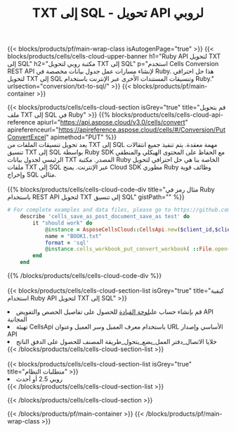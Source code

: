 ﻿---
title:  TXT إلى SQL - تحويل API لروبي
description:  Cloud APIs & SDKs لـ Microsoft Excel & OpenOffice Calc. تحويل جدول البيانات إلى ملف تنسيق آخر.
url: /ar/ruby/conversion/txt-to-sql/
---
{{< blocks/products/pf/main-wrap-class isAutogenPage="true" >}}
{{< blocks/products/cells/cells-cloud-upper-banner h1="Ruby API لتحويل TXT إلى SQL" h2="مكتبة روبي لتحويل TXT إلى SQL" p="استخدم Cells Conversion REST API لإنشاء مسارات عمل جدول بيانات مخصصة في Ruby. هذا حل احترافي لتحويل TXT إلى SQL وتنسيقات المستندات الأخرى عبر الإنترنت باستخدام Ruby." urlsection="conversion/txt-to-sql/" >}}
{{< blocks/products/pf/main-container >}}

{{< blocks/products/cells/cells-cloud-section isGrey="true" title="قم بتحويل ملف TXT إلى SQL في Ruby" >}}
{{% blocks/products/cells/cells-cloud-api-reference apiurl="https://api.aspose.cloud/v3.0/cells/convert" apireferenceurl="https://apireference.aspose.cloud/cells/#/Conversion/PutConvertExcel" apimethod="PUT" %}}
<br/>
يعد تحويل تنسيقات الملفات من TXT إلى SQL مهمة معقدة. يتم تنفيذ جميع انتقالات تنسيق TXT إلى SQL بواسطة Ruby SDK مع الحفاظ على المحتوى الهيكلي والمنطقي الرئيسي لجدول بيانات TXT المصدر. مكتبة Ruby الخاصة بنا هي حل احترافي لتحويل ملفات TXT إلى SQL عبر الإنترنت. يمنح Cloud SDK مطوري Ruby وظائف قوية وإخراج SQL مثالي.
<br/>
<br/>
{{% blocks/products/cells/cells-cloud-code-div title="مثال رمز في Ruby باستخدام REST API لتحويل TXT إلى تنسيق SQL" gistPath="" %}}
 
```ruby
# For complete examples and data files, please go to https://github.com/aspose-cells-cloud/aspose-cells-cloud-ruby/
    describe 'cells_save_as_post_document_save_as test' do
        it "should work" do
            @instance = AsposeCellsCloud::CellsApi.new($client_id,$client_secret,"v3.0","https://api.aspose.cloud/")
            name = "BOOK1.txt"
            format = 'sql'
            @instance.cells_workbook_put_convert_workbook( ::File.open(File.expand_path("data/"+name),"r")  {|io| io.read(io.size) },{:format=>format})     
        end
    end
```
 
{{% /blocks/products/cells/cells-cloud-code-div %}}
<br/>
<br/>
{{< blocks/products/cells/cells-cloud-section-list isGrey="true" title="كيفية استخدام Ruby API لتحويل TXT إلى SQL" >}}
<li> قم بإنشاء حساب على<a href="https://dashboard.aspose.cloud/">لوحة القيادة</a> للحصول على تفاصيل الحصص والتفويض API المجانية</li>
<li>تهيئة CellsApi باستخدام معرف العميل وسر العميل وعنوان URL الأساسي وإصدار API</li>
<li>خلايا الاتصال_دفتر العمل_يضع_يتحول_طريقة المصنف للحصول على الدفق الناتج</li>
{{< /blocks/products/cells/cells-cloud-section-list >}}
<br/>
<br/>
{{< blocks/products/cells/cells-cloud-section-list isGrey="true" title="متطلبات النظام" >}}
<li>روبي 2.5 أو أحدث</li>
{{< /blocks/products/cells/cells-cloud-section-list >}}

{{< /blocks/products/cells/cells-cloud-section >}}

{{< /blocks/products/pf/main-container >}}
{{< /blocks/products/pf/main-wrap-class >}}
